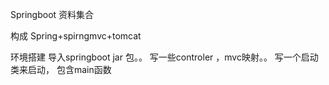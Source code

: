 Springboot 资料集合

构成
Spring+spirngmvc+tomcat


环境搭建
导入springboot jar  包。。
写一些controler  ，mvc映射。。
写一个启动类来启动，  包含main函数
